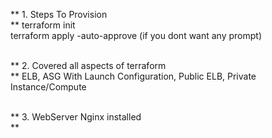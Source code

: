 ** 1. Steps To Provision <br /> ** 
terraform init <br />
terraform apply -auto-approve (if you dont want any prompt) <br /> <br />

** 2. Covered all aspects of terraform <br /> **
ELB, ASG With Launch Configuration, Public ELB, Private Instance/Compute <br /> <br />

** 3. WebServer Nginx installed <br /> **